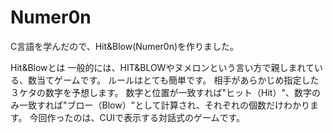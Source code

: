 # Numer0n

C言語を学んだので、Hit&Blow(Numer0n)を作りました。

Hit&Blowとは
一般的には、HIT&BLOWやヌメロンという言い方で親しまれている、数当てゲームです。 
ルールはとても簡単です。 相手があらかじめ指定した３ケタの数字を予想します。 数字と位置が一致すれば"ヒット（Hit）"、数字のみ一致すれば"ブロー（Blow）"として計算され、それぞれの個数だけわかります。
今回作ったのは、CUIで表示する対話式のゲームです。

